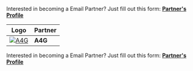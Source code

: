 Interested in becoming a Email Partner? Just fill out this form: **[Partner's Profile](https://goo.gl/forms/gsCV0dTwExB4LZ4e2)**

Logo | Partner 
--- | --- 
<a href="http://a4g.com">![A4G](https://cdn.branch.io/branch-assets/ad-partner-manager/388787843096400122/A4G-Logo-exe-1524682939478.png)</a>| **A4G**

Interested in becoming a Email Partner? Just fill out this form: **[Partner's Profile](https://goo.gl/forms/gsCV0dTwExB4LZ4e2)**
